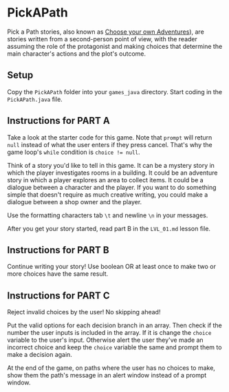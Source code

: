 # PickAPath

Pick a Path stories, also known as [Choose your own Adventures](https://en.wikipedia.org/wiki/Choose_Your_Own_Adventure)), are stories written from a second-person point of view, with the reader assuming the role of the protagonist and making choices that determine the main character's actions and the plot's outcome.

## Setup

Copy the `PickAPath` folder into your `games_java` directory. Start coding in the `PickAPath.java` file.

## Instructions for PART A

Take a look at the starter code for this game. Note that `prompt` will return `null` instead of what the user enters if they press cancel. That's why the game loop's `while` condition is `choice != null`.

Think of a story you'd like to tell in this game. It can be a mystery story in which the player investigates rooms in a building. It could be an adventure story in which a player explores an area to collect items. It could be a dialogue between a character and the player. If you want to do something simple that doesn't require as much creative writing, you could make a dialogue between a shop owner and the player.

Use the formatting characters tab `\t` and newline `\n` in your messages.

After you get your story started, read part B in the `LVL_01.md` lesson file.

## Instructions for PART B

Continue writing your story! Use boolean OR at least once to make two or more choices have the same result.

## Instructions for PART C

Reject invalid choices by the user! No skipping ahead!

Put the valid options for each decision branch in an array. Then check if the number the user inputs is included in the array. If it is change the `choice` variable to the user's input. Otherwise alert the user they've made an incorrect choice and keep the `choice` variable the same and prompt them to make a decision again.

At the end of the game, on paths where the user has no choices to make, show them the path's message in an alert window instead of a prompt window.
